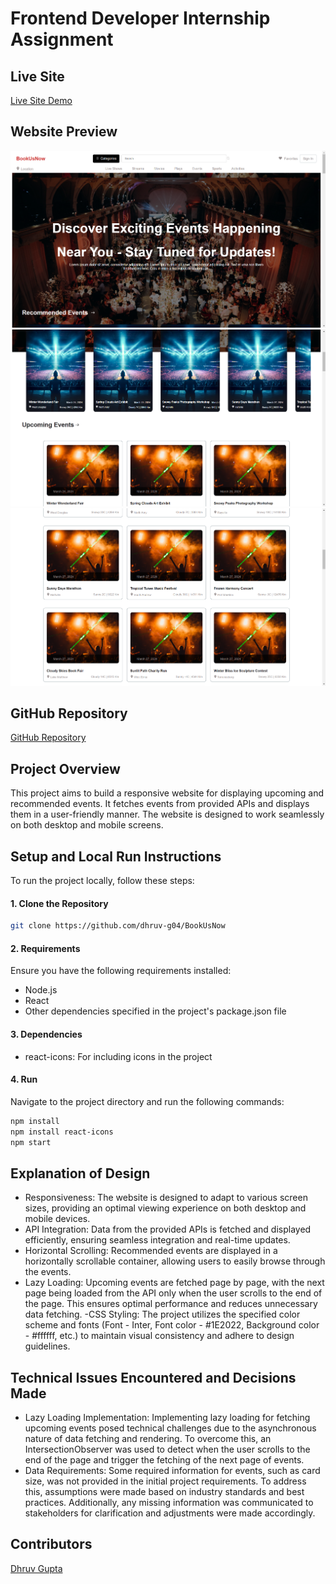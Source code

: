 # Frontend Developer Internship Assignment

## Live Site
[Live Site Demo](https://book-us-now-theta.vercel.app/)

## Website Preview
![alt text](image.png)
![alt text](image-3.png)
![alt text](image-4.png)
## GitHub Repository
[GitHub Repository](https://github.com/dhruv-g04/BookUsNow)

## Project Overview
This project aims to build a responsive website for displaying upcoming and recommended events. It fetches events from provided APIs and displays them in a user-friendly manner. The website is designed to work seamlessly on both desktop and mobile screens.

## Setup and Local Run Instructions
To run the project locally, follow these steps:

#### 1. Clone the Repository
```bash
git clone https://github.com/dhruv-g04/BookUsNow
```
#### 2. Requirements
Ensure you have the following requirements installed:

- Node.js
- React
- Other dependencies specified in the project's package.json file

#### 3. Dependencies
- react-icons: For including icons in the project

#### 4. Run
Navigate to the project directory and run the following commands:

```bash
npm install
npm install react-icons
npm start
```
## Explanation of Design 
- Responsiveness: The website is designed to adapt to various screen sizes, providing an optimal viewing experience on both desktop and mobile devices.
- API Integration: Data from the provided APIs is fetched and displayed efficiently, ensuring seamless integration and real-time updates.
- Horizontal Scrolling: Recommended events are displayed in a horizontally scrollable container, allowing users to easily browse through the events.
- Lazy Loading: Upcoming events are fetched page by page, with the next page being loaded from the API only when the user scrolls to the end of the page. This ensures optimal performance and reduces unnecessary data fetching.
-CSS Styling: The project utilizes the specified color scheme and fonts (Font - Inter, Font color - #1E2022, Background color - #ffffff, etc.) to maintain visual consistency and adhere to design guidelines.

## Technical Issues Encountered and Decisions Made
- Lazy Loading Implementation: Implementing lazy loading for fetching upcoming events posed technical challenges due to the asynchronous nature of data fetching and rendering. To overcome this, an IntersectionObserver was used to detect when the user scrolls to the end of the page and trigger the fetching of the next page of events.
- Data Requirements: Some required information for events, such as card size, was not provided in the initial project requirements. To address this, assumptions were made based on industry standards and best practices. Additionally, any missing information was communicated to stakeholders for clarification and adjustments were made accordingly.

## Contributors
[Dhruv Gupta](https://github.com/dhruv-g04)
